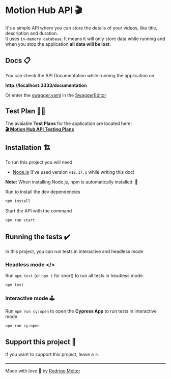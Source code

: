 # Motion Hub API 🎬
It's a simple API where you can store the details of your videos, like title, description and duration.<br>
It uses `in-memory database`. It means it will only store data while running and when you stop the application **all data will be lost**.


## Docs 📋
You can check the API Documentation while running the application on<br>

**http://localhost:3333/documentation**

Or enter the [swagger.yaml](./src/swagger.yaml) in the [SwaggerEditor](https://editor-next.swagger.io/)


## Test Plan 👨‍🔬
The avaiable **Test Plans** for the application are located here: <br>
**[🎬 Motion Hub API Testing Plans](https://dynamic-keeper-66c.notion.site/Motion-Hub-fe69d08e0e23419baf06ceeb23e669c9)**
## Installation 🏗️
To run this project you will need

- [Node.js](https://nodejs.org/en/) (I've used version `v18.17.1` while writing this doc)

**Note:** When installing Node.js, npm is automatically installed. 🚀

Run to install the dev dependencies
```bash
npm install
```


Start the API with the command
```bash
npm run start
```

## Running the tests ✔️

In this project, you can run tests in interactive and headless mode

### Headless mode </>

Run `npm test` (or `npm t` for short) to run all tests in headless mode.
```bash
npm test
```

### Interactive mode 🕹️

Run `npm run cy:open` to open the __Cypress App__ to run tests in interactive mode.
```bash
npm run cy:open
```

## Support this project 🙌

If you want to support this project, leave a ⭐.

___

Made with love 🧡 by [Rodrigo Molter](https://www.linkedin.com/in/rodrigo-molter/)
